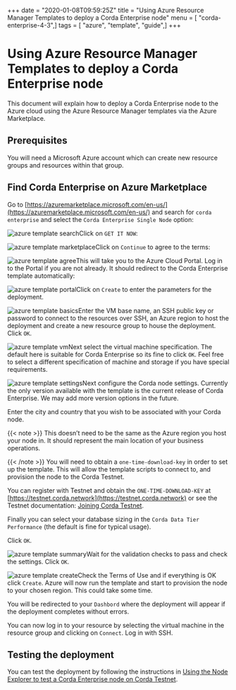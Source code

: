 +++
date = "2020-01-08T09:59:25Z"
title = "Using Azure Resource Manager Templates to deploy a Corda Enterprise node"
menu = [ "corda-enterprise-4-3",]
tags = [ "azure", "template", "guide",]
+++


# Using Azure Resource Manager Templates to deploy a Corda Enterprise node

This document will explain how to deploy a Corda Enterprise node to the Azure cloud using the Azure Resource Manager templates via the Azure Marketplace.


## Prerequisites

You will need a Microsoft Azure account which can create new resource groups and resources within that group.


## Find Corda Enterprise on Azure Marketplace

Go to [https://azuremarketplace.microsoft.com/en-us/](https://azuremarketplace.microsoft.com/en-us/) and search for `corda enterprise` and select the `Corda Enterprise Single Node` option:

![azure template search](resources/azure-template-search.png "azure template search")Click on `GET IT NOW`:

![azure template marketplace](resources/azure-template-marketplace.png "azure template marketplace")Click on `Continue` to agree  to the terms:

![azure template agree](resources/azure-template-agree.png "azure template agree")This will take you to the Azure Cloud Portal. Log in to the Portal if you are not already. It should redirect to the Corda Enterprise template automatically:

![azure template portal](resources/azure-template-portal.png "azure template portal")Click on `Create` to enter the parameters for the deployment.

![azure template basics](resources/azure-template-basics.png "azure template basics")Enter the VM base name, an SSH public key or password to connect to the resources over SSH, an Azure region to host the deployment and create a new resource group to house the deployment. Click `OK`.

![azure template vm](resources/azure-template-vm.png "azure template vm")Next select the virtual machine specification. The default here is suitable for Corda Enterprise so its fine to click `OK`. Feel free to select a different specification of machine and storage if you have special requirements.

![azure template settings](resources/azure-template-settings.png "azure template settings")Next configure the Corda node settings. Currently the only version available with the template is the current release of Corda Enterprise. We may add more version options in the future.

Enter the city and country that you wish to be associated with your Corda node.


{{< note >}}
This doesn’t need to be the same as the Azure region you host your node in. It should represent the main location of your business operations.

{{< /note >}}
You will need to obtain a `one-time-download-key` in order to set up the template. This will allow the template scripts to connect to, and provision the node to the Corda Testnet.

You can register with Testnet and obtain the `ONE-TIME-DOWNLOAD-KEY` at [https://testnet.corda.network](https://testnet.corda.network) or see the Testnet documentation: [Joining Corda Testnet](corda-testnet-intro.md).

Finally you can select your database sizing in the `Corda Data Tier Performance` (the default is fine for typical usage).

Click `OK`.

![azure template summary](resources/azure-template-summary.png "azure template summary")Wait for the validation checks to pass and check the settings. Click `OK`.

![azure template create](resources/azure-template-create.png "azure template create")Check the Terms of Use and if everything is OK click `Create`. Azure will now run the template and start to provision the node to your chosen region. This could take some time.

You will be redirected to your `Dashbord` where the deployment will appear if the deployment completes without errors.

You can now log in to your resource by selecting the virtual machine in the resource group and clicking on `Connect`. Log in with SSH.


## Testing the deployment

You can test the deployment by following the instructions in [Using the Node Explorer to test a Corda Enterprise node on Corda Testnet](testnet-explorer.md).


